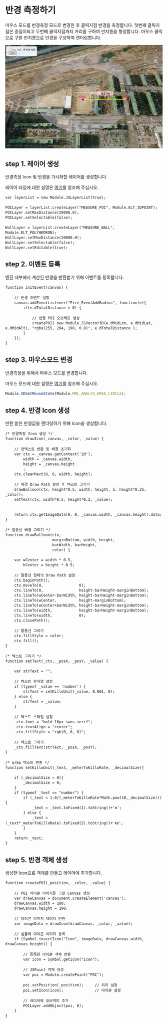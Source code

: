 # 반경 측정하기

마우스 모드를 반경측정 모드로 변경한 후 클릭지점 반경을 측정합니다. 첫번째 클릭지점은 중점이되고 두번째 클릭지점까지 거리를 구하여 반지름을 형성합니다. 마우스 클릭으로 구한 반지름으로 반경을 구성하여 랜더링합니다.

![](../.gitbook/assets/radius.png)

## step 1. 레이어 생성

반경측정 Icon 및 반경을 가시화할 레이어를 생성합니다.

레이어 타입에 대한 설명은 [여기](../etc/type-list.md)를 참조해 주십시오.

```
var layerList = new Module.JSLayerList(true);

POILayer = layerList.createLayer("MEASURE_POI", Module.ELT_3DPOINT);
POILayer.setMaxDistance(20000.0);
POILayer.setSelectable(false);

WallLayer = layerList.createLayer("MEASURE_WALL", Module.ELT_POLYHEDRON);
WallLayer.setMaxDistance(20000.0);
WallLayer.setSelectable(false);
WallLayer.setEditable(true);
```

## step 2. 이벤트 등록

엔진 내부에서 계산된 반경을 반환받기 위해 이벤트를 등록합니다.

```
function initEvent(canvas) {

	// 반경 이벤트 설정
	canvas.addEventListener("Fire_EventAddRadius", function(e){		
		if(e.dTotalDistance > 0) {
		
			// 반경 POI 오브젝트 생성
			createPOI( new Module.JSVector3D(e.dMidLon, e.dMidLat, e.dMidAlt), "rgba(255, 204, 198, 0.8)", e.dTotalDistance );
		}
	});
}
```

## step 3. 마우스모드 변경

반경측정을 위해서 마우스 모드를 변경합니다.

마우스 모드에 대한 설명은 [여기](../etc/type-list.md)를 참조해 주십시오.

```javascript
Module.XDSetMouseState(Module.MML_ANALYS_AREA_CIRCLE);
```

## step 4. 반경 Icon 생성

반환 받은 반경값을 랜더링하기 위해 Icon을 생성합니다.

```
/* 반경측정 Icon 생성 */
function drawIcon(_canvas, _color, _value) {

	// 컨텍스트 반환 및 배경 초기화
	var ctx = _canvas.getContext('2d'),
		width = _canvas.width,
		height = _canvas.height
		;
	ctx.clearRect(0, 0, width, height);

	// 배경 Draw Path 설정 후 텍스트 그리기
	drawBalloon(ctx, height*0.5, width, height, 5, height*0.25, _color);
	setText(ctx, width*0.5, height*0.2, _value);
	

	return ctx.getImageData(0, 0, _canvas.width, _canvas.height).data;
}

/* 말풍선 배경 그리기 */
function drawBalloon(ctx,
					 marginBottom, width, height,
					 barWidth, barHeight,
					 color) {

	var wCenter = width * 0.5,
		hCenter = height * 0.5;

	// 말풍선 형태의 Draw Path 설정
	ctx.beginPath();
	ctx.moveTo(0, 				 0);
	ctx.lineTo(0, 				 height-barHeight-marginBottom);
	ctx.lineTo(wCenter-barWidth, height-barHeight-marginBottom);
	ctx.lineTo(wCenter, 		 height-marginBottom);
	ctx.lineTo(wCenter+barWidth, height-barHeight-marginBottom);
	ctx.lineTo(width,			 height-barHeight-marginBottom);
	ctx.lineTo(width,			 0);
	ctx.closePath();

	// 말풍선 그리기
	ctx.fillStyle = color;
    ctx.fill();
}

/* 텍스트 그리기 */
function setText(_ctx, _posX, _posY, _value) {

	var strText = "";

	// 텍스트 문자열 설정
	if (typeof _value == 'number') {
		strText = setKilloUnit(_value, 0.001, 0);
	} else {
		strText = _value;
	}

	// 텍스트 스타일 설정
	_ctx.font = "bold 16px sans-serif";
    _ctx.textAlign = "center";
	_ctx.fillStyle = "rgb(0, 0, 0)";

	// 텍스트 그리기
    _ctx.fillText(strText, _posX, _posY);
}

/* m/km 텍스트 변환 */
function setKilloUnit(_text, _meterToKilloRate, _decimalSize){

	if (_decimalSize < 0){
		_decimalSize = 0;
	}
	if (typeof _text == "number") {
		if (_text < 1.0/(_meterToKilloRate*Math.pow(10,_decimalSize))) {
			_text = _text.toFixed(1).toString()+'m';
		} else {
			_text = (_text*_meterToKilloRate).toFixed(2).toString()+'㎞';
		}
	}
	return _text;
}
```

## step 5. 반경 객체 생성

생성한 Icon으로 객체를 만들고 레이어에 추가합니다.

```
function createPOI(_position, _color, _value) {

	// POI 아이콘 이미지를 그릴 Canvas 생성
	var drawCanvas = document.createElement('canvas');
    drawCanvas.width = 100;
    drawCanvas.height = 100;

	// 아이콘 이미지 데이터 반환
	var imageData = drawIcon(drawCanvas, _color, _value);

	// 심볼에 아이콘 이미지 등록
	if (Symbol.insertIcon("Icon", imageData, drawCanvas.width, drawCanvas.height)) {

		// 등록한 아이콘 객체 반환
		var icon = Symbol.getIcon("Icon");

		// JSPoint 객체 생성
		var poi = Module.createPoint("POI");

		poi.setPosition(_position);		// 위치 설정
		poi.setIcon(icon);				// 아이콘 설정

		// 레이어에 오브젝트 추가
		POILayer.addObject(poi, 0);
	}
}
```

